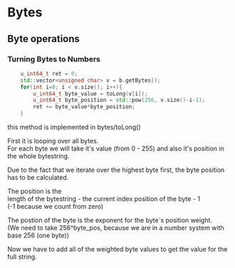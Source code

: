# Bytes

## Byte operations

### Turning Bytes to Numbers
``` c++
    u_int64_t ret = 0;
    std::vector<unsigned char> v = b.getBytes();
    for(int i=0; i < v.size(); i++){
        u_int64_t byte_value = toLong(v[i]);
        u_int64_t byte_position = std::pow(256, v.size()-i-1);
        ret += byte_value*byte_position;
    }
```
this method is implemented in bytes/toLong()

First it is looping over all bytes.<br>For each byte we will take it's value (from 0 - 255) and also it's position in the whole bytestring.

Due to the fact that we iterate over the highest byte first, the byte position has to be calculated.

The position is the <br>length of the bytestring - the current index position of the byte - 1 <br>(-1 because we count from zero)

The postion of the byte is the exponent for the byte`s position weight.
<br>(We need to take 256^byte_pos, because we are in a number system with base 256 (one byte))

Now we have to add all of the weighted byte values to get the value for the full string.